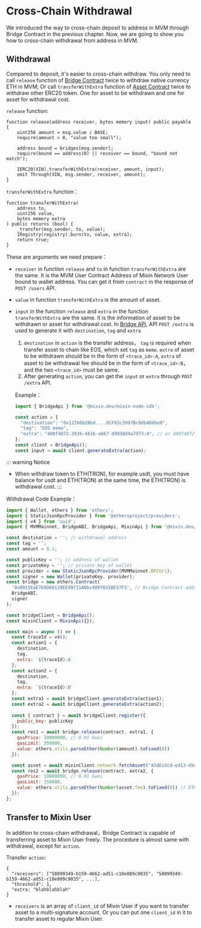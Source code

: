 # Cross-Chain Withdrawal

We introduced the way to cross-chain deposit to address in MVM through Bridge Contract in the previous chapter. 
Now, we are going to show you how to cross-chain withdrawal from address in MVM.

## Withdrawal

Compared to deposit, it's easier to cross-chain withdraw. You only need to call `release` function of 
[Bridge Contract](https://github.com/MixinNetwork/trusted-group/blob/master/mvm/quorum/bridge/contracts/Bridge.sol)
twice to withdraw native currency ETH in MVM;
Or call `transferWithExtra` function of
[Asset Contract](https://github.com/MixinNetwork/trusted-group/blob/master/mvm/quorum/registry/contracts/Asset.sol)
twice to withdraw other ERC20 token.
One for asset to be withdrawn and one for asset for withdrawal cost.

`release` function:

```solidity
function release(address receiver, bytes memory input) public payable {
    uint256 amount = msg.value / BASE;
    require(amount > 0, "value too small");

    address bound = bridges[msg.sender];
    require(bound == address(0) || receiver == bound, "bound not match");

    IERC20(XIN).transferWithExtra(receiver, amount, input);
    emit Through(XIN, msg.sender, receiver, amount);
}
```

`transferWithExtra` function：

```solidity
function transferWithExtra(
    address to,
    uint256 value,
    bytes memory extra
) public returns (bool) {
    _transfer(msg.sender, to, value);
    IRegistry(registry).burn(to, value, extra);
    return true;
}
```

These are arguments we need prepare：

* `receiver` in function `release` and `to` in function `transferWithExtra` are the same.
  It is the MVM User Contract Address of Mixin Network User bound to wallet address.
  You can get it from `contract` in the response of `POST /users` API.

* `value` in function `transferWithExtra` is the amount of asset.

* `input` in the function `release` and `extra` in the function `transferWithExtra` are the same.
  It is the information of asset to be withdrawn or asset for withdrawal cost.
  In [Bridge APi](/bridge/api), API `POST /extra` is used to generate it with `destination`, `tag` and `extra`

  1. `destination` in `action` is the transfer address，
     `tag` is required when transfer asset to chain like EOS, which set `tag` as `memo`.
     `extra` of asset to be withdrawn should be in the form of `<trace_id>:A`,
     `extra` of asset to be withdrawal fee should be in the form of `<trace_id>:B`，
     and the two `<trace_id>` must be same.
  2. After generating `action`, you can get the `input` or `extra` through `POST /extra` API.

  Example：
  ```javascript
  import { BridgeApi } from '@mixin.dev/mixin-node-sdk';
  
  const action = {
    "destination": "0x12266b2Bbd....0CF83c3997Bc8dbAD0be0",
    "tag": "EOS memo",
    "extra": "400f4072-2936-461b-a667-d9938d4a7973:A", // or 400f4072-2936-461b-a667-d9938d4a7973:B
  };
  const client = BridgeApi();
  const input = await client.generateExtra(action);
  ```

::: warning Notice
* When withdraw token to ETH(TRON), for example usdt, you must have balance for usdt and ETH(TRON) at the same time,
  the ETH(TRON) is withdrawal cost.
:::

Withdrawal Code Example：

```javascript
import { Wallet, ethers } from 'ethers';
import { StaticJsonRpcProvider } from '@ethersproject/providers';
import { v4 } from 'uuid';
import { MVMMainnet, BridgeABI, BridgeApi, MixinApi } from '@mixin.dev/mixin-node-sdk';

const destination = ''; // withdrawal address
const tag = '';
const amount = 0.1;

const publicKey = ''; // address of wallet 
const privateKey = ''; // private key of wallet
const provider = new StaticJsonRpcProvider(MVMMainnet.RPCUri);
const signer = new Wallet(privateKey, provider);
const bridge = new ethers.Contract(
  '0x0915EaE769D68128EEd9711A0bc4097831BE57F3', // Bridge Contract address
  BridgeABI,
  signer
);

const bridgeClient = BridgeApi();
const mixinClient = MixinApi({});

const main = async () => {
  const traceId = v4();
  const action1 = {
    destination,
    tag,
    extra: `${traceId}:A`
  };
  const action2 = {
    destination,
    tag,
    extra: `${traceId}:B`
  };
  const extra1 = await bridgeClient.generateExtra(action1);
  const extra2 = await bridgeClient.generateExtra(action2);
  
  const { contract } = await bridgeClient.register({
    public_key: publicKey
  });
  const res1 = await bridge.release(contract, extra1, {
    gasPrice: 10000000, // 0.01 Gwei
    gasLimit: 350000,
    value: ethers.utils.parseEther(Number(amount).toFixed(8))
  });

  const asset = await mixinClient.network.fetchAsset("43d61dcd-e413-450d-80b8-101d5e903357"); // ETH
  const res2 = await bridge.release(contract, extra2, {
    gasPrice: 10000000, // 0.01 Gwei
    gasLimit: 350000,
    value: ethers.utils.parseEther(Number(asset.fee).toFixed(8)) // ETH withdrawal cost
  });
};
```

## Transfer to Mixin User

In addition to cross-chain withdrawal，Bridge Contract is capable of transferring asset to Mixin User freely.
The procedure is almost same with withdrawal, except for `action`.

Transfer `action`:
```
{
  "receivers": ["58099349-b159-4662-ad51-c18e809c9035", "58099349-b159-4662-ad51-c18e809c9035", ...],
  "threshold": 1,
  "extra: "blahblahblah"
}
```

* `receivers` is an array of `client_id` of Mixin User if you want to transfer asset to a multi-signature account.
Or you can put one `client_id` in it to transfer asset to regular Mixin User.
